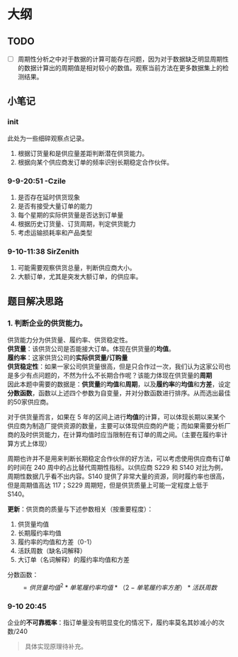 # 大纲

## TODO

- [ ] 周期性分析之中对于数据的计算可能存在问题，因为对于数据缺乏明显周期性的数据计算出的周期值是相对较小的数值。观察当前方法在更多数据集上的检测结果。

## 小笔记

### init
此处为一些细碎观察点记录。

1. 根据订货量和是供应量差距判断潜在供货能力。
2. 根据向某个供应商发订单的频率识别长期稳定合作伙伴。

### 9-9-20:51 -Czile
1. 是否存在延时供货现象
2. 是否有接受大量订单的能力
3. 每个星期的实际供货量是否达到订单量
4. 根据历史订货量、订货周期，判定供货能力
5. 考虑运输损耗率和产品类型

### 9-10-11:38 SirZenith
1. 可能需要观察供货总量，判断供应商大小。
2. 大额订单，尤其是突发大额订单，的供应率。

## 题目解决思路
### 1. 判断企业的供货能力。  
供货能力分为供货量、履约率、供货稳定性。  
**供货量**：该供货公司是否能接大订单。体现在供货量的**均值**。  
**履约率**：这家供货公司的**实际供货量/订购量**  
**供货稳定性**：如果一家公司供货量很高，但是只合作过一次，我们认为这家公司也是多少有点问题的，不然为什么不长期合作呢？该能力体现在供货量的**周期**  
因此本题中需要的数据是：**供货量**的**均值**和**周期**，以及**履约率**的**均值**和**方差**，设定**分数函数**，函数以上述四个参数为自变量，并对分数函数进行排序。从而选出最佳的50家供应商。

对于供货量而言，如果在 5 年的区间上进行**均值**的计算，可以体现长期以来某个供应商为制造厂提供资源的数量，主要可以体现供应商的产能；而如果需要分析厂商的及时供货能力，在计算均值时应当限制在有订单的周之间。（主要在履约率计算方式上体现）

周期也许并不是用来判断长期稳定合作伙伴的好方法，可以考虑使用供应商有订单的时间在 240 周中的占比替代周期性指标。以供应商 S229 和 S140 对比为例，周期性数据几乎看不出内容。S140 提供了非常大量的资源，同时履约率也很高，但是周期值高达 117；S229 周期短，但是供货质量上可能一定程度上低于 S140。


**更新**：供货商的质量与下述参数相关（按重要程度）：
1. 供货量均值
2. 长期履约率均值
3. 履约率的均值和方差（0-1）
4. 活跃周数（缺名词解释）
5. 大订单（名词解释）的履约率均值和方差

分数函数：
$$ = 供货量均值^2 * 单笔履约率均值 * （2-单笔履约率方差） * 活跃周数 $$

### 9-10 20:45
企业的**不可靠概率**：指订单量没有明显变化的情况下，履约率莫名其妙减小的次数/240
> 具体实现原理待补充。